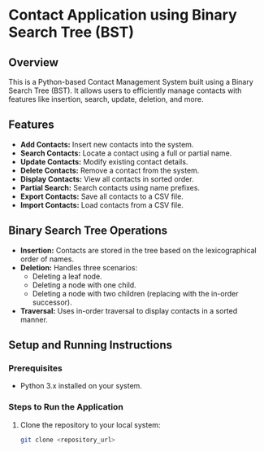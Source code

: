 # Contact Application using Binary Search Tree (BST)

## Overview
This is a Python-based Contact Management System built using a Binary Search Tree (BST). It allows users to efficiently manage contacts with features like insertion, search, update, deletion, and more.

## Features
- **Add Contacts:** Insert new contacts into the system.
- **Search Contacts:** Locate a contact using a full or partial name.
- **Update Contacts:** Modify existing contact details.
- **Delete Contacts:** Remove a contact from the system.
- **Display Contacts:** View all contacts in sorted order.
- **Partial Search:** Search contacts using name prefixes.
- **Export Contacts:** Save all contacts to a CSV file.
- **Import Contacts:** Load contacts from a CSV file.

## Binary Search Tree Operations
- **Insertion:** Contacts are stored in the tree based on the lexicographical order of names.
- **Deletion:** Handles three scenarios:
  - Deleting a leaf node.
  - Deleting a node with one child.
  - Deleting a node with two children (replacing with the in-order successor).
- **Traversal:** Uses in-order traversal to display contacts in a sorted manner.

## Setup and Running Instructions
### Prerequisites
- Python 3.x installed on your system.

### Steps to Run the Application
1. Clone the repository to your local system:
   ```bash
   git clone <repository_url>
